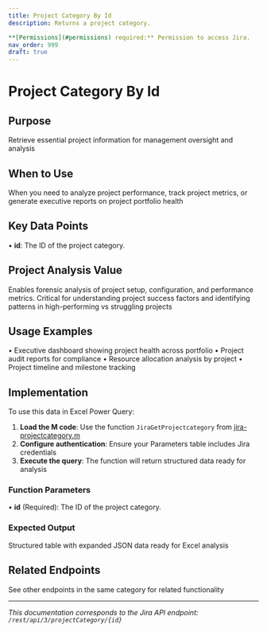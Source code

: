 ```yaml
---
title: Project Category By Id
description: Returns a project category.

**[Permissions](#permissions) required:** Permission to access Jira.
nav_order: 999
draft: true
---
```


# Project Category By Id

## Purpose
Retrieve essential project information for management oversight and analysis

## When to Use
When you need to analyze project performance, track project metrics, or generate executive reports on project portfolio health

## Key Data Points
• **id**: The ID of the project category.

## Project Analysis Value
Enables forensic analysis of project setup, configuration, and performance metrics. Critical for understanding project success factors and identifying patterns in high-performing vs struggling projects

## Usage Examples
• Executive dashboard showing project health across portfolio
• Project audit reports for compliance
• Resource allocation analysis by project
• Project timeline and milestone tracking

## Implementation
To use this data in Excel Power Query:

1. **Load the M code**: Use the function `JiraGetProjectcategory` from [jira-projectcategory.m](../assets/jira-projectcategory.m)
2. **Configure authentication**: Ensure your Parameters table includes Jira credentials
3. **Execute the query**: The function will return structured data ready for analysis

### Function Parameters
• **id** (Required): The ID of the project category.

### Expected Output
Structured table with expanded JSON data ready for Excel analysis

## Related Endpoints
See other endpoints in the same category for related functionality

---
*This documentation corresponds to the Jira API endpoint: `/rest/api/3/projectCategory/{id}`*
